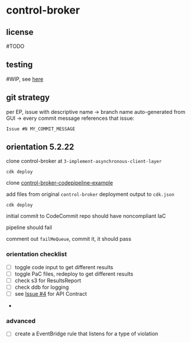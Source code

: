 # control-broker

## license

\#TODO

## testing

\#WIP, see [here](./tests/functional/test_cfn_inputs.py)

## git strategy

per EP, issue with descriptive name -> branch name auto-generated from GUI -> every commit message references that issue:

`Issue #N MY_COMMIT_MESSAGE`

## orientation 5.2.22

clone control-broker at `3-implement-asynchronous-client-layer`

`cdk deploy`

clone [control-broker-codepipeline-example](https://github.com/VerticalRelevance/control-broker-codepipeline-example)

add files from original `control-broker` deployment output to `cdk.json`

`cdk deploy`

initial commit to CodeCommit repo should have noncompliant IaC

pipeline should fail

comment out `failMeQueue`, commit it, it should pass

### orientation checklist

- [ ] toggle code input to get different results
- [ ] toggle PaC files, redeploy to get different results
- [ ] check s3 for ResultsReport
- [ ] check ddb for logging
- [ ] see [Issue #4](https://github.com/VerticalRelevance/control-broker/issues/4) for API Contract
- 
### advanced

- [ ] create a EventBridge rule that listens for a type of violation